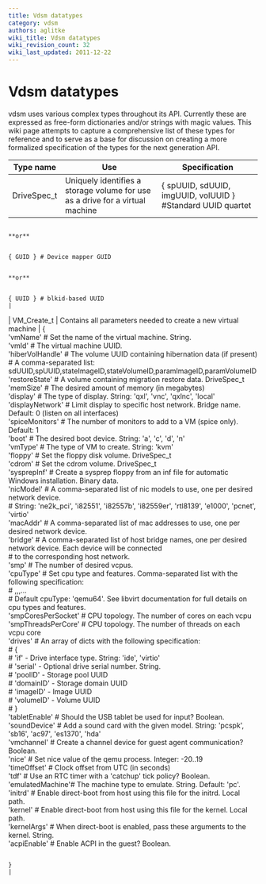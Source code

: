 ```yaml
---
title: Vdsm datatypes
category: vdsm
authors: aglitke
wiki_title: Vdsm datatypes
wiki_revision_count: 32
wiki_last_updated: 2011-12-22
---
```


# Vdsm datatypes

vdsm uses various complex types throughout its API. Currently these are expressed as free-form dictionaries and/or strings with magic values. This wiki page attempts to capture a comprehensive list of these types for reference and to serve as a base for discussion on creating a more formalized specification of the types for the next generation API.

| Type name     | Use                                                                           | Specification                                                                                                                        |
|---------------|-------------------------------------------------------------------------------|--------------------------------------------------------------------------------------------------------------------------------------|
| DriveSpec_t  | Uniquely identifies a storage volume for use as a drive for a virtual machine | { spUUID, sdUUID, imgUUID, volUUID } #Standard UUID quartet                                                                          

                                                                                                 **or**                                                                                                                                

                                                                                                     { GUID } # Device mapper GUID                                                                                                     

                                                                                                 **or**                                                                                                                                

                                                                                                     { UUID } # blkid-based UUID                                                                                                       |
| VM_Create_t | Contains all parameters needed to create a new virtual machine                | {                                                                                                                                    
                                                                                                       'vmName'         # Set the name of the virtual machine. String.                                                                 
                                                                                                       'vmId'           # The virtual machine UUID.                                                                                    
                                                                                                       'hiberVolHandle' # The volume UUID containing hibernation data (if present)                                                     
                                                                                                                        # A comma-separated list: sdUUID,spUUID,stateImageID,stateVolumeID,paramImageID,paramVolumeID                  
                                                                                                       'restoreState'   # A volume containing migration restore data. DriveSpec_t                                                      
                                                                                                       'memSize'        # The desired amount of memory (in megabytes)                                                                  
                                                                                                       'display'        # The type of display.  String: 'qxl', 'vnc', 'qxlnc', 'local'                                                 
                                                                                                       'displayNetwork' # Limit display to specific host network.  Bridge name. Default: 0 (listen on all interfaces)                  
                                                                                                       'spiceMonitors'  # The number of monitors to add to a VM (spice only).  Default: 1                                              
                                                                                                       'boot'           # The desired boot device. String: 'a', 'c', 'd', 'n'                                                          
                                                                                                       'vmType'         # The type of VM to create.  String: 'kvm'                                                                     
                                                                                                       'floppy'         # Set the floppy disk volume. DriveSpec_t                                                                      
                                                                                                       'cdrom'          # Set the cdrom volume. DriveSpec_t                                                                            
                                                                                                       'sysprepInf'     # Create a sysprep floppy from an inf file for automatic Windows installation. Binary data.                    
                                                                                                       'nicModel'       # A comma-separated list of nic models to use, one per desired network device.                                 
                                                                                                                        # String: 'ne2k_pci', 'i82551', 'i82557b', 'i82559er', 'rtl8139', 'e1000', 'pcnet', 'virtio'                   
                                                                                                       'macAddr'        # A comma-separated list of mac addresses to use, one per desired network device.                              
                                                                                                       'bridge'         # A comma-separated list of host bridge names, one per desired network device.  Each device will be connected  
                                                                                                                        # to the corresponding host network.                                                                           
                                                                                                       'smp'            # The number of desired vcpus.                                                                                 
                                                                                                       'cpuType'        # Set cpu type and features.  Comma-separated list with the following specification:                           
                                                                                                                        # <cpuType>,<feature-1>,<feature-2>,...<feature-N>                                                             
                                                                                                                        # Default cpuType: 'qemu64'.  See libvirt documentation for full details on cpu types and features.            
                                                                                                       'smpCoresPerSocket' # CPU topology.  The number of cores on each vcpu                                                           
                                                                                                       'smpThreadsPerCore' # CPU topology.  The number of threads on each vcpu core                                                    
                                                                                                       'drives'         # An array of dicts with the following specification:                                                          
                                                                                                                        # {                                                                                                            
                                                                                                                        #   'if'       - Drive interface type. String: 'ide', 'virtio'                                                 
                                                                                                                        #   'serial'   - Optional drive serial number. String.                                                         
                                                                                                                        #   'poolID'   - Storage pool UUID                                                                             
                                                                                                                        #   'domainID' - Storage domain UUID                                                                           
                                                                                                                        #   'imageID'  - Image UUID                                                                                    
                                                                                                                        #   'volumeID' - Volume UUID                                                                                   
                                                                                                                        # }                                                                                                            
                                                                                                       'tabletEnable'   # Should the USB tablet be used for input? Boolean.                                                            
                                                                                                       'soundDevice'    # Add a sound card with the given model.  String: 'pcspk', 'sb16', 'ac97', 'es1370', 'hda'                     
                                                                                                       'vmchannel'      # Create a channel device for guest agent communication? Boolean.                                              
                                                                                                       'nice'           # Set nice value of the qemu process. Integer: -20..19                                                         
                                                                                                       'timeOffset'     # Clock offset from UTC (in seconds)                                                                           
                                                                                                       'tdf'            # Use an RTC timer with a 'catchup' tick policy? Boolean.                                                      
                                                                                                       'emulatedMachine'# The machine type to emulate.  String.  Default: 'pc'.                                                        
                                                                                                       'initrd'         # Enable direct-boot from host using this file for the initrd.  Local path.                                    
                                                                                                       'kernel'         # Enable direct-boot from host using this file for the kernel.  Local path.                                    
                                                                                                       'kernelArgs'     # When direct-boot is enabled, pass these arguments to the kernel. String.                                     
                                                                                                       'acpiEnable'     # Enable ACPI in the guest? Boolean.                                                                           

                                                                                                     }                                                                                                                                 |
